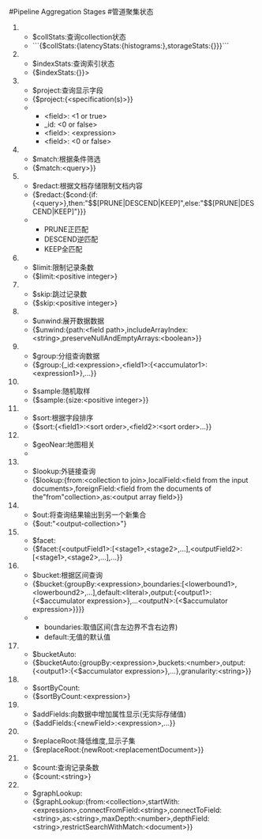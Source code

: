 #Pipeline Aggregation Stages
#管道聚集状态
<ol>
	<li>
		<ul>
			<li>$collStats:查询collection状态</li>
			<li>```{$collStats:{latencyStats:{histograms:<boolean>},storageStats:{}}}```</li>
		</ul>
	</li>
	<li>
		<ul>
			<li>$indexStats:查询索引状态</li>
			<li>{$indexStats:{}}></li>
		</ul>
	</li>
	<li>
		<ul>
			<li>$project:查询显示字段</li>
			<li>{$project:{&lt;specification(s)&gt;}}</li>
			<li>
				<ul>
					<li>&lt;field&gt;: &lt;1 or true&gt;</li>
					<li>_id: &lt;0 or false&gt;</li>
					<li>&lt;field&gt;: &lt;expression&gt;</li>
					<li>&lt;field&gt;: &lt;0 or false&gt;</li>
				</ul>
			</li>
		</ul>
	</li>
	<li>
		<ul>
			<li>$match:根据条件筛选</li>
			<li>{$match:&lt;query&gt;}}</li>
		</ul>
	</li>
	<li>
		<ul>
			<li>$redact:根据文档存储限制文档内容</li>
			<li>{$redact:{$cond:{if:{&lt;query&gt;},then:"$$[PRUNE|DESCEND|KEEP]",else:"$$[PRUNE|DESCEND|KEEP]"}}}</li>
				<li>
					<ul>
						<li>PRUNE正匹配</li>
						<li>DESCEND逆匹配</li>
						<li>KEEP全匹配</li>
					</ul>
				</li>
		</ul>
	</li>
	<li>
		<ul>
			<li>$limit:限制记录条数</li>
			<li>{$limit:&lt;positive integer&gt;}</li>
		</ul>
	</li>
	<li>
		<ul>
			<li>$skip:跳过记录数</li>
			<li>{$skip:&lt;positive integer&gt;}</li>
		</ul>
	</li>
	<li>
		<ul>
			<li>$unwind:展开数据数据</li>
			<li>{$unwind:{path:&lt;field path&gt;,includeArrayIndex:&lt;string&gt;,preserveNullAndEmptyArrays:&lt;boolean&gt;}}</pre></li>
		</ul>
	</li>
	<li>
		<ul>
			<li>$group:分组查询数据</li>
			<li>{$group:{_id:&lt;expression&gt;,&lt;field1&gt;:{&lt;accumulator1&gt;:&lt;expression1&gt;},...}}</li>
		</ul>
	</li>
	<li>
		<ul>
			<li>$sample:随机取样</li>
			<li>{$sample:{size:&lt;positive integer&gt;}}</li>
		</ul>
	</li>
	<li>
		<ul>
			<li>$sort:根据字段排序</li>
			<li>{$sort:{&lt;field1&gt;:&lt;sort order&gt;,&lt;field2&gt;:&lt;sort order&gt;...}}</li>
		</ul>
	</li>
	<li>
		<ul>
			<li>$geoNear:地图相关</li>
			<li></li>
		</ul>
	</li>
	<li>
		<ul>
			<li>$lookup:外链接查询</li>
			<li>{$lookup:{from:&lt;collection to join&gt;,localField:&lt;field from the input documents&gt;,foreignField:&lt;field from the documents of the"from"collection&gt;,as:&lt;output array field&gt;}}</li>
		</ul>
	</li>
	<li>
		<ul>
			<li>$out:将查询结果输出到另一个新集合</li>
			<li>{$out:"&lt;output-collection&gt;"}</li>
		</ul>
	</li>
	<li>
		<ul>
			<li>$facet:</li>
			<li>{$facet:{&lt;outputField1&gt;:[&lt;stage1&gt;,&lt;stage2&gt;,...],&lt;outputField2&gt;:[&lt;stage1&gt;,&lt;stage2&gt;,...],...}}</li>
		</ul>
	</li>
	<li>
		<ul>
			<li>$bucket:根据区间查询</li>
			<li>{$bucket:{groupBy:&lt;expression&gt;,boundaries:[&lt;lowerbound1&gt;,&lt;lowerbound2&gt;,...],default:&lt;literal&gt;,output:{&lt;output1&gt;:{&lt;$accumulator expression&gt;},...&lt;outputN&gt;:{&lt;$accumulator expression&gt;}}}}</li>
			<li>
				<ul>
					<li>boundaries:取值区间(含左边界不含右边界)</li>
					<li>default:无值的默认值</li>
				</ul>
			</li>
		</ul>
	</li>
	<li>
		<ul>
			<li>$bucketAuto:</li>
			<li>{$bucketAuto:{groupBy:&lt;expression&gt;,buckets:&lt;number&gt;,output:{&lt;output1&gt;:{&lt;$accumulator expression&gt;},...},granularity:&lt;string&gt;}}</li>
		</ul>
	</li>
	<li>
		<ul>
			<li>$sortByCount:</li>
			<li>{$sortByCount:&lt;expression&gt;}</li>
		</ul>
	</li>
	<li>
		<ul>
			<li>$addFields:向数据中增加属性显示(无实际存储值)</li>
			<li>{$addFields:{&lt;newField&gt;:&lt;expression&gt;,...}}</li>
		</ul>
	</li>
	<li>
		<ul>
			<li>$replaceRoot:降低维度,显示子集</li>
			<li>{$replaceRoot:{newRoot:&lt;replacementDocument&gt;}}</li>
		</ul>
	</li>
	<li>
		<ul>
			<li>$count:查询记录条数</li>
			<li>{$count:&lt;string&gt;}</li>
		</ul>
	</li>
	<li>
		<ul>
			<li>$graphLookup:</li>
			<li>{$graphLookup:{from:&lt;collection&gt;,startWith:&lt;expression&gt;,connectFromField:&lt;string&gt;,connectToField:&lt;string&gt;,as:&lt;string&gt;,maxDepth:&lt;number&gt;,depthField:&lt;string&gt;,restrictSearchWithMatch:&lt;document&gt;}}</li>
		</ul>
	</li>
</ol>
